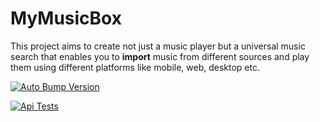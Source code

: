 # MyMusicBox

This project aims to create not just a music player but a universal music search that enables you to **import** music from different sources and play them using different platforms like mobile, web, desktop etc.

[![Auto Bump Version](https://github.com/DutchJavaDev/MyMusicBox/actions/workflows/main.yml/badge.svg?branch=main)](https://github.com/DutchJavaDev/MyMusicBox/actions/workflows/main.yml)

[![Api Tests](https://github.com/DutchJavaDev/MyMusicBox/actions/workflows/backend.yml/badge.svg?branch=main)](https://github.com/DutchJavaDev/MyMusicBox/actions/workflows/backend.yml)
